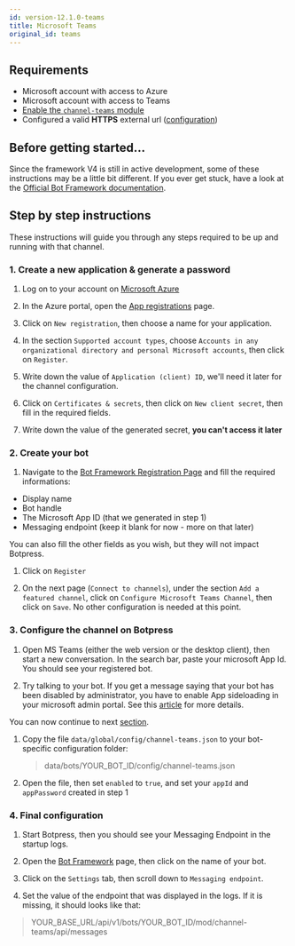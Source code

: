 ```yaml
---
id: version-12.1.0-teams
title: Microsoft Teams
original_id: teams
---
```


## Requirements

- Microsoft account with access to Azure
- Microsoft account with access to Teams
- [Enable the `channel-teams` module](docs/next/main/module#enabling-or-disabling-modules)
- Configured a valid **HTTPS** external url ([configuration](docs/advanced/configuration/#exposing-your-bot-on-the-internet))

## Before getting started...

Since the framework V4 is still in active development, some of these instructions may be a little bit different. If you ever get stuck, have a look at the [Official Bot Framework documentation](https://docs.microsoft.com/en-us/microsoftteams/platform/concepts/bots/bots-create).

## Step by step instructions

These instructions will guide you through any steps required to be up and running with that channel.

### 1. Create a new application & generate a password

1. Log on to your account on [Microsoft Azure](https://azure.microsoft.com)

1. In the Azure portal, open the [App registrations](https://portal.azure.com/#blade/Microsoft_AAD_RegisteredApps/ApplicationsListBlade) page.

1. Click on `New registration`, then choose a name for your application.

1. In the section `Supported account types`, choose `Accounts in any organizational directory and personal Microsoft accounts`, then click on `Register`.

1. Write down the value of `Application (client) ID`, we'll need it later for the channel configuration.

1. Click on `Certificates & secrets`, then click on `New client secret`, then fill in the required fields.

1. Write down the value of the generated secret, **you can't access it later**

### 2. Create your bot

1. Navigate to the [Bot Framework Registration Page](https://dev.botframework.com/bots/new) and fill the required informations:

- Display name
- Bot handle
- The Microsoft App ID (that we generated in step 1)
- Messaging endpoint (keep it blank for now - more on that later)

You can also fill the other fields as you wish, but they will not impact Botpress.

1. Click on `Register`

1. On the next page (`Connect to channels`), under the section `Add a featured channel`, click on `Configure Microsoft Teams Channel`, then click on `Save`. No other configuration is needed at this point.

### 3. Configure the channel on Botpress

1. Open MS Teams (either the web version or the desktop client), then start a new conversation. In the search bar, paste your microsoft App Id. You should see your registered bot.

1. Try talking to your bot. If you get a message saying that your bot has been disabled by administrator, you have to enable App sideloading in your microsoft admin portal. See this [article](https://docs.microsoft.com/en-us/microsoftteams/enable-features-office-365) for more details.

You can now continue to next [section](#setting-up-ms-teams-channel-from-an-already-configured-ms-bot-with-an-appid-and-password).

1. Copy the file `data/global/config/channel-teams.json` to your bot-specific configuration folder:

   > data/bots/YOUR_BOT_ID/config/channel-teams.json

1. Open the file, then set `enabled` to `true`, and set your `appId` and `appPassword` created in step 1

### 4. Final configuration

1. Start Botpress, then you should see your Messaging Endpoint in the startup logs.

1. Open the [Bot Framework](https://dev.botframework.com/bots) page, then click on the name of your bot.

1. Click on the `Settings` tab, then scroll down to `Messaging endpoint`.

1. Set the value of the endpoint that was displayed in the logs. If it is missing, it should looks like that:

> YOUR_BASE_URL/api/v1/bots/YOUR_BOT_ID/mod/channel-teams/api/messages
